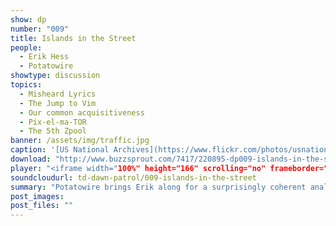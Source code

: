 ```yaml
---
show: dp
number: "009"
title: Islands in the Street
people:
  - Erik Hess
  - Potatowire
showtype: discussion
topics: 
  - Misheard Lyrics
  - The Jump to Vim
  - Our common acquisitiveness
  - Pix-el-ma-TOR
  - The 5th Zpool
banner: /assets/img/traffic.jpg
caption: '[US National Archives](https://www.flickr.com/photos/usnationalarchives/7136235289)'
download: "http://www.buzzsprout.com/7417/220895-dp009-islands-in-the-street.mp3?client_source=buzzsprout_site"
player: "<iframe width="100%" height="166" scrolling="no" frameborder="no" src="https://w.soundcloud.com/player/?url=https%3A//api.soundcloud.com/tracks/177036220%3Fsecret_token%3Ds-u6x7X&amp;color=ff5500&amp;auto_play=false&amp;hide_related=false&amp;show_comments=true&amp;show_user=true&amp;show_reposts=false"></iframe>"
soundcloudurl: td-dawn-patrol/009-islands-in-the-street
summary: "Potatowire brings Erik along for a surprisingly coherent analysis of his personal tech setup. They discuss laptops, file servers and mobile devices. Along the way they touch on file syncing services, tech boredom driving purchases, Erik's work toolchain, Creative Cloud, Chromebooks, MailSteward, Linux, Solaris, FreeNAS, FreeBSD, BitTorrent Sync, Raspberry Pi Remote Backup Servers, Nexus 6 vs. Nexus 5 with a broken screen, Alarm Clock Pro, AMOLED vs. LED, unrealistic expectations, and whether you should pay attention to product reviews."
post_images:
post_files: ""
---
```

